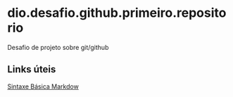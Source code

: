 # dio.desafio.github.primeiro.repositorio
Desafio de projeto sobre git/github

## Links úteis
[Sintaxe Básica Markdow](https://www.markdownguide.org/basic-syntax/)
